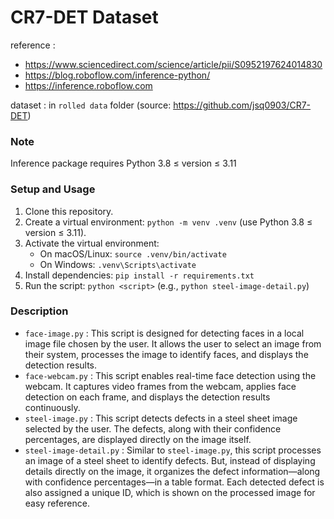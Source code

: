 # CR7-DET Dataset

reference :

- https://www.sciencedirect.com/science/article/pii/S0952197624014830
- https://blog.roboflow.com/inference-python/
- https://inference.roboflow.com

dataset : in `rolled data` folder (source: https://github.com/jsq0903/CR7-DET)

### Note

Inference package requires Python 3.8 ≤ version ≤ 3.11

### Setup and Usage

1. Clone this repository.
2. Create a virtual environment: `python -m venv .venv` (use Python 3.8 ≤ version ≤ 3.11).
3. Activate the virtual environment:
   - On macOS/Linux: `source .venv/bin/activate`
   - On Windows: `.venv\Scripts\activate`
4. Install dependencies: `pip install -r requirements.txt`
5. Run the script: `python <script>` (e.g., `python steel-image-detail.py`)

### Description

- `face-image.py` : This script is designed for detecting faces in a local image file chosen by the user. It allows the user to select an image from their system, processes the image to identify faces, and displays the detection results.
- `face-webcam.py` : This script enables real-time face detection using the webcam. It captures video frames from the webcam, applies face detection on each frame, and displays the detection results continuously.
- `steel-image.py` : This script detects defects in a steel sheet image selected by the user. The defects, along with their confidence percentages, are displayed directly on the image itself.
- `steel-image-detail.py` : Similar to `steel-image.py`, this script processes an image of a steel sheet to identify defects. But, instead of displaying details directly on the image, it organizes the defect information—along with confidence percentages—in a table format. Each detected defect is also assigned a unique ID, which is shown on the processed image for easy reference.
